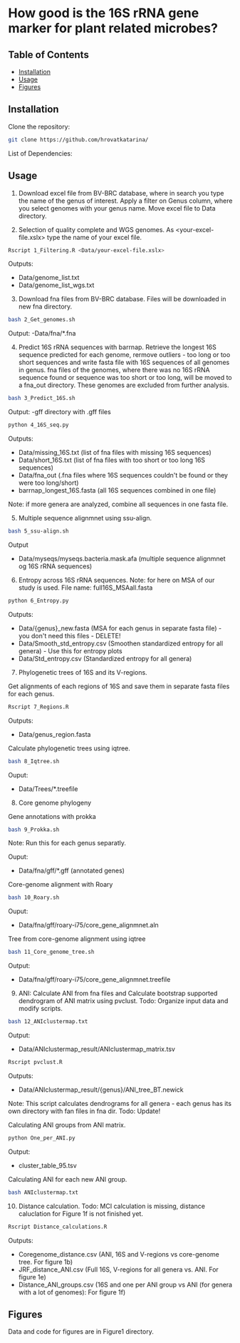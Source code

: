 # How good is the 16S rRNA gene marker for plant related microbes?



## Table of Contents

- [Installation](#installation)
- [Usage](#usage)
- [Figures](#figures)

## Installation

Clone the repository: 

```bash
git clone https://github.com/hrovatkatarina/
```

List of Dependencies:


## Usage

1. Download excel file from BV-BRC database, where in search you type the name of the genus of interest. Apply a filter on Genus column, where you select genomes with your genus name. Move excel file to Data directory.

2. Selection of quality complete and WGS genomes. As <your-excel-file.xslx> type the name of your excel file.

```bash
Rscript 1_Filtering.R <Data/your-excel-file.xslx>
```

Outputs: 
- Data/genome_list.txt 
- Data/genome_list_wgs.txt

3. Download fna files from BV-BRC database. Files will be downloaded in new fna directory.

```bash
bash 2_Get_genomes.sh
```
Output:
-Data/fna/*.fna

4. Predict 16S rRNA sequences with barrnap. Retrieve the longest 16S sequence predicted for each genome, rermove outliers - too long or too short sequences and write fasta file with 16S sequences of all genomes in genus. fna files of the genomes, where there was no 16S rRNA sequence found or sequence was too short or too long, will be moved to a fna_out directory. These genomes are excluded from further analysis.

```bash
bash 3_Predict_16S.sh
```
Output:
-gff directory with .gff files

```bash
python 4_16S_seq.py
```
Outputs:
- Data/missing_16S.txt (list of fna files with missing 16S sequences)
- Data/short_16S.txt (list of fna files with too short or too long 16S sequences)
- Data/fna_out (.fna files where 16S sequences couldn't be found or they were too long/short)
- barrnap_longest_16S.fasta (all 16S sequences combined in one file)

Note: if more genera are analyzed, combine all sequences in one fasta file.

5. Multiple sequence alignmnet using ssu-align. 

```bash
bash 5_ssu-align.sh
```
Output
- Data/myseqs/myseqs.bacteria.mask.afa (multiple sequence alignmnet og 16S rRNA sequences)

6. Entropy across 16S rRNA sequences.
Note: for here on MSA of our study is used. File name: full16S_MSAall.fasta

```bash
python 6_Entropy.py
```
Outputs:
- Data/{genus}_new.fasta (MSA for each genus in separate fasta file) - you don't need this files - DELETE!
- Data/Smooth_std_entropy.csv (Smoothen standardized entropy for all genera) - Use this for entropy plots
- Data/Std_entropy.csv (Standardized entropy for all genera)

7. Phylogenetic trees of 16S and its V-regions.

Get alignments of each regions of 16S and save them in separate fasta files for each genus.

```bash
Rscript 7_Regions.R
```
Outputs: 
- Data/genus_region.fasta

Calculate phylogenetic trees using iqtree.

```bash
bash 8_Iqtree.sh
```
Ouput:
- Data/Trees/*.treefile

8. Core genome phylogeny

Gene annotations with prokka

```bash
bash 9_Prokka.sh
```
Note: Run this for each genus separatly.
 
Ouput:
- Data/fna/gff/*.gff (annotated genes)

Core-genome alignment with Roary

```bash
bash 10_Roary.sh
```
Ouput:
- Data/fna/gff/roary-i75/core_gene_alignmnet.aln

Tree from core-genome alignment using iqtree

```bash
bash 11_Core_genome_tree.sh
```
Output:
- Data/fna/gff/roary-i75/core_gene_alignmnet.treefile  

9. ANI: Calculate ANI from fna files and Calculate bootstrap supported dendrogram of ANI matrix using pvclust.
Todo: Organize input data and modify scripts.

```bash
bash 12_ANIclustermap.txt
```
Output:
- Data/ANIclustermap_result/ANIclustermap_matrix.tsv

```bash
Rscript pvclust.R
```
Outputs:
- Data/ANIclustermap_result/{genus}/ANI_tree_BT.newick

Note: This script calculates dendrograms for all genera - each genus has its own directory with fan files in fna dir. 
Todo: Update!

Calculating ANI groups from ANI matrix.

```bash
python One_per_ANI.py
```
Output:
- cluster_table_95.tsv

Calculating ANI for each new  ANI group.

```bash
bash ANIclustermap.txt
```
10. Distance calculation.
Todo: MCI calculation is missing, distance caluclation for Figure 1f is not finished yet.

```bash
Rscript Distance_calculations.R
```
Outputs:
- Coregenome_distance.csv (ANI, 16S and V-regions vs core-genome tree. For figure 1b)
- JRF_distance_ANI.csv (Full 16S, V-regions for all genera vs. ANI. For figure 1e)
- Distance_ANI_groups.csv (16S and one per ANI group vs ANI (for genera with a lot of genomes): For figure 1f)

## Figures

Data and code for figures are in Figure1 directory.

